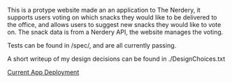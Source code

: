 This is a protype website made an an application to The Nerdery, it supports users voting on which snacks they would like to be delivered to the office, 
and allows users to suggest new snacks they would like to vote on. The snack data is from a Nerdery API, the website manages the voting. 

Tests can be found in /spec/, and are all currently passing. 

A short writeup of my design decisions can be found in ./DesignChoices.txt

[Current App Deployment]()